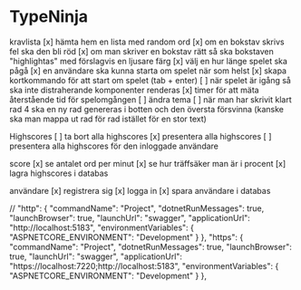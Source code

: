 # TypeNinja

kravlista
[x] hämta hem en lista med random ord
[x] om en bokstav skrivs fel ska den bli röd
[x] om man skriver en bokstav rätt så ska bokstaven "highlightas" med förslagvis en ljusare färg
[x] välj en hur länge spelet ska pågå
[x] en användare ska kunna starta om spelet när som helst
[x] skapa kortkommando för att start om spelet (tab + enter)
[ ] när spelet är igång så ska inte distraherande komponenter renderas
[x] timer för att mäta återstående tid för spelomgången
[ ] ändra tema
[ ] när man har skrivit klart rad 4 ska en ny rad genereras i botten och den översta försvinna (kanske ska man mappa ut rad för rad istället för en stor text)

Highscores
[ ] ta bort alla highscores
[x] presentera alla highscores
[ ] presentera alla highscores för den inloggade användare

score
[x] se antalet ord per minut
[x] se hur träffsäker man är i procent
[x] lagra highscores i databas

användare
[x] registrera sig
[x] logga in
[x] spara användare i databas

// "http": {
"commandName": "Project",
"dotnetRunMessages": true,
"launchBrowser": true,
"launchUrl": "swagger",
"applicationUrl": "http://localhost:5183",
"environmentVariables": {
"ASPNETCORE_ENVIRONMENT": "Development"
}
},
"https": {
"commandName": "Project",
"dotnetRunMessages": true,
"launchBrowser": true,
"launchUrl": "swagger",
"applicationUrl": "https://localhost:7220;http://localhost:5183",
"environmentVariables": {
"ASPNETCORE_ENVIRONMENT": "Development"
}
},
